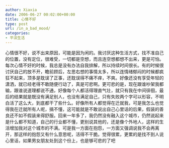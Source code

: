 ```yaml
---
author: Xiaxia
date: 2006-06-27 00:02:00+00:00
title: 心情不好
type: post
url: /in_a_bad_mood/
categories:
- 平淡生活
---
```


心情很不好，说不出来原因，可能是因为闲的。我讨厌这种生活方式，找不准自己的位置，没有定位，很难受，一切都是空想，而且连空想都想不出来，更是可怕。每次心情不好的时候，我总是没有办法自我排解，所以持续时间很长。有的时候很讨厌自己的放不开，瞻前顾后，左思右想的事情太多，所以连情绪郁闷的时候都疯狂不起来，顶多是耽误了正事，还耽误得不痛不痒，不爽。好像还没有享受年轻的潇洒，就已经老得不敢随便行动了，真是可悲啊。更可悲的是，现在跟谁吵架我都输，跟谁说道理都说不通，好像每个人都活得理直气壮，就只有我在中间徘徊，最后的结果就是既没有满足别人，也没有满足自己，只有失败两个字可以形容，不明白活了这么大，到底都干了些什么。好像所有人都觉得在迁就我，可是我怎么也觉得我在迁就所有人呢，搞不懂，这可能就是不敢说出自己心里话的后果，假装的善良还不如不假装来得舒服。回来一年多了，我仍然没有融入这个城市，仍然说起来是什么都不知道，自己的行业都不懂，更别说其他的，还是像个外地人，这样的生活增加我对这个城市的不满。可是我一方面在抱怨，一方面又强调说我不会再离开，那这样的抱怨又有什么意思呢，活得不干脆。觉得很累，更累的是找不到人说心里话，如果男女朋友处到这个份上，也是够可悲的了吧
